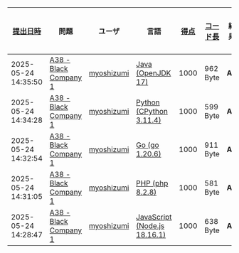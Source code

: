 | [提出日時](https://atcoder.jp/contests/tessoku-book/submissions/me?desc=true&orderBy=created) | 問題 | ユーザ | 言語 | [得点](https://atcoder.jp/contests/tessoku-book/submissions/me?desc=true&orderBy=score) | [コード長](https://atcoder.jp/contests/tessoku-book/submissions/me?orderBy=source_length) | 結果 | [実行時間](https://atcoder.jp/contests/tessoku-book/submissions/me?orderBy=time_consumption) | [メモリ](https://atcoder.jp/contests/tessoku-book/submissions/me?orderBy=memory_consumption) |  |
| --- | --- | --- | --- | --- | --- | --- | --- | --- | --- |
| 2025-05-24 14:35:50 | [A38 - Black Company 1](https://atcoder.jp/contests/tessoku-book/tasks/tessoku_book_al) | [myoshizumi](https://atcoder.jp/users/myoshizumi) | [Java (OpenJDK 17)](https://atcoder.jp/contests/tessoku-book/submissions/me?f.Language=5005) | 1000 | 962 Byte | **AC** | 225 ms | 59352 KB | [詳細](https://atcoder.jp/contests/tessoku-book/submissions/66070518) |
| 2025-05-24 14:34:28 | [A38 - Black Company 1](https://atcoder.jp/contests/tessoku-book/tasks/tessoku_book_al) | [myoshizumi](https://atcoder.jp/users/myoshizumi) | [Python (CPython 3.11.4)](https://atcoder.jp/contests/tessoku-book/submissions/me?f.Language=5055) | 1000 | 599 Byte | **AC** | 112 ms | 11004 KB | [詳細](https://atcoder.jp/contests/tessoku-book/submissions/66070494) |
| 2025-05-24 14:32:54 | [A38 - Black Company 1](https://atcoder.jp/contests/tessoku-book/tasks/tessoku_book_al) | [myoshizumi](https://atcoder.jp/users/myoshizumi) | [Go (go 1.20.6)](https://atcoder.jp/contests/tessoku-book/submissions/me?f.Language=5002) | 1000 | 911 Byte | **AC** | 2 ms | 2216 KB | [詳細](https://atcoder.jp/contests/tessoku-book/submissions/66070473) |
| 2025-05-24 14:31:05 | [A38 - Black Company 1](https://atcoder.jp/contests/tessoku-book/tasks/tessoku_book_al) | [myoshizumi](https://atcoder.jp/users/myoshizumi) | [PHP (php 8.2.8)](https://atcoder.jp/contests/tessoku-book/submissions/me?f.Language=5016) | 1000 | 581 Byte | **AC** | 39 ms | 22016 KB | [詳細](https://atcoder.jp/contests/tessoku-book/submissions/66070444) |
| 2025-05-24 14:28:47 | [A38 - Black Company 1](https://atcoder.jp/contests/tessoku-book/tasks/tessoku_book_al) | [myoshizumi](https://atcoder.jp/users/myoshizumi) | [JavaScript (Node.js 18.16.1)](https://atcoder.jp/contests/tessoku-book/submissions/me?f.Language=5009) | 1000 | 638 Byte | **AC** | 80 ms | 49756 KB | [詳細](https://atcoder.jp/contests/tessoku-book/submissions/66070403) |